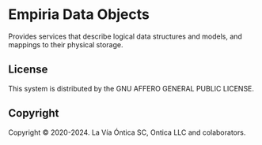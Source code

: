 ﻿# Empiria Data Objects

Provides services that describe logical data structures and models, and mappings to their physical storage.

## License

This system is distributed by the GNU AFFERO GENERAL PUBLIC LICENSE.

## Copyright

Copyright © 2020-2024. La Vía Óntica SC, Ontica LLC and colaborators.

